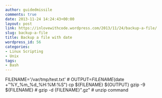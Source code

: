 ```yaml
---
author: guidedmissile
comments: true
date: 2013-11-24 14:24:43+00:00
layout: post
link: https://inlovewithcode.wordpress.com/2013/11/24/backup-a-file/
slug: backup-a-file
title: Backup a file with date
wordpress_id: 56
categories:
- Linux Scripting
- Unix
tags:
- Bash
---
```


FILENAME='/var/tmp/test.txt'
    #
    OUTPUT=${FILENAME}$(date +"%Y_%m_%d_%H:%M:%S")
    cp ${FILENAME} ${OUTPUT}
    gzip -9 ${FILENAME} 
    # gzip -d {FILENAME}".gz" # unzip command
